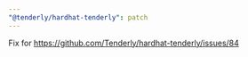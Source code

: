 ```yaml
---
"@tenderly/hardhat-tenderly": patch
---
```


Fix for https://github.com/Tenderly/hardhat-tenderly/issues/84
